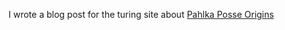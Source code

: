 I wrote a blog post for the turing site about [Pahlka Posse Origins](https://www.turing.io/blog/2016/05/17/posse-spotlight-pahlka-posse)
